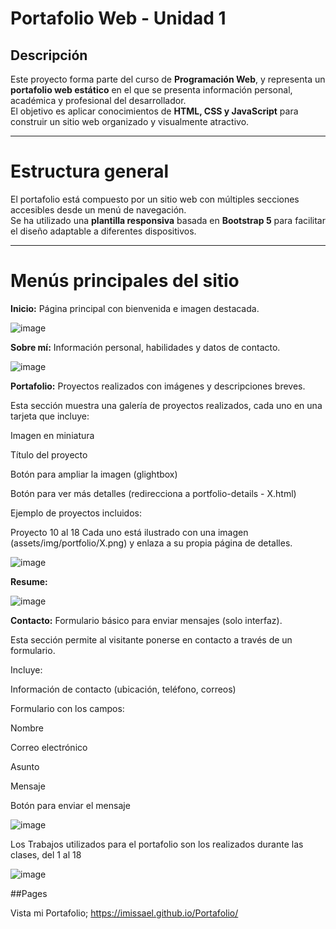 # Portafolio Web - Unidad 1

## Descripción

Este proyecto forma parte del curso de **Programación Web**, y representa un **portafolio web estático** en el que se presenta información personal, académica y profesional del desarrollador.  
El objetivo es aplicar conocimientos de **HTML, CSS y JavaScript** para construir un sitio web organizado y visualmente atractivo.

---

# Estructura general

El portafolio está compuesto por un sitio web con múltiples secciones accesibles desde un menú de navegación.  
Se ha utilizado una **plantilla responsiva** basada en **Bootstrap 5** para facilitar el diseño adaptable a diferentes dispositivos.

---

# Menús principales del sitio


**Inicio:** Página principal con bienvenida e imagen destacada.


![image](https://github.com/user-attachments/assets/55962c4f-4695-4687-bd61-2a7fb1214e99)


**Sobre mí:** Información personal, habilidades y datos de contacto.


![image](https://github.com/user-attachments/assets/bd65c5ba-93fe-43a1-b350-c9f50b4e3c57)


**Portafolio:** Proyectos realizados con imágenes y descripciones breves.

Esta sección muestra una galería de proyectos realizados, cada uno en una tarjeta que incluye:

Imagen en miniatura

Título del proyecto

Botón para ampliar la imagen (glightbox)

Botón para ver más detalles (redirecciona a portfolio-details - X.html)

Ejemplo de proyectos incluidos:

Proyecto 10 al 18
Cada uno está ilustrado con una imagen (assets/img/portfolio/X.png) y enlaza a su propia página de detalles.



![image](https://github.com/user-attachments/assets/9a7e8b34-28aa-4abd-b534-a452df6e9ce0)


**Resume:**


![image](https://github.com/user-attachments/assets/819de122-48c4-421b-ac3a-94402b5afca2)



**Contacto:** Formulario básico para enviar mensajes (solo interfaz).

Esta sección permite al visitante ponerse en contacto a través de un formulario.

Incluye:

Información de contacto (ubicación, teléfono, correos)

Formulario con los campos:

Nombre

Correo electrónico

Asunto

Mensaje

Botón para enviar el mensaje


![image](https://github.com/user-attachments/assets/4da4c844-dfd5-44fd-a897-a4d98123b2f7)


Los Trabajos utilizados para el portafolio son los realizados durante las clases, del 1 al 18


![image](https://github.com/user-attachments/assets/a345edbc-3e9a-4717-9a90-89271f845eba)


##Pages

Vista mi Portafolio;  https://imissael.github.io/Portafolio/



